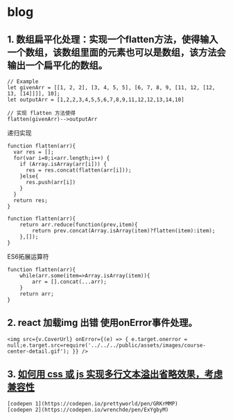 # blog
## 1. 数组扁平化处理：实现一个flatten方法，使得输入一个数组，该数组里面的元素也可以是数组，该方法会输出一个扁平化的数组。
>
    // Example
    let givenArr = [[1, 2, 2], [3, 4, 5, 5], [6, 7, 8, 9, [11, 12, [12, 13, [14]]]], 10];
    let outputArr = [1,2,2,3,4,5,5,6,7,8,9,11,12,12,13,14,10]
    
    // 实现 flatten 方法使得
    flatten(givenArr)-->outputArr
递归实现
    
    function flatten(arr){
      var res = [];
      for(var i=0;i<arr.length;i++) {
        if (Array.isArray(arr[i])) {
          res = res.concat(flatten(arr[i]));
        }else{
          res.push(arr[i])
        }
      }
      return res;
    }
    
    function flatten(arr){
        return arr.reduce(function(prev,item){
            return prev.concat(Array.isArray(item)?flatten(item):item);
        },[]);
    }
  ES6拓展运算符
    
    function flatten(arr){
        while(arr.some(item=>Array.isArray(item)){
            arr = [].concat(...arr);
        }
        return arr;
    }

## 2. react 加载img 出错 使用onError事件处理。
    <img src={v.CoverUrl} onError={(e) => { e.target.onerror = null;e.target.src=require('../../../public/assets/images/course-center-detail.gif'); }} />
    
## 3. [如何用 css 或 js 实现多行文本溢出省略效果，考虑兼容性](https://github.com/Advanced-Frontend/Daily-Interview-Question/issues/246)
    [codepen 1](https://codepen.io/prettyworld/pen/GRKrMMP)
    [codepen 2](https://codepen.io/wrenchde/pen/ExYgbyM)
